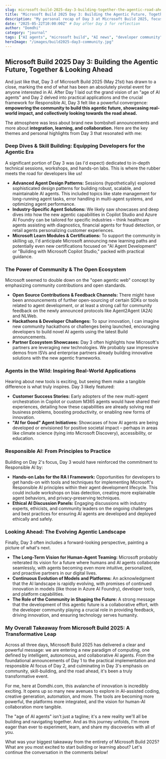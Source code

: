 ```yaml
---
slug: microsoft-build-2025-day-3-building-together-the-agentic-road-ahead
title: "Microsoft Build 2025 Day 3: Building the Agentic Future, Together & Looking Ahead"
description: "My personal recap of Day 3 at Microsoft Build 2025, focusing on developer deep dives, community collaboration, real-world agent applications, and the future of the agentic web."
date: "2025-05-22T10:00:00Z" # Day after Day 3 for reflection
author: "Domdhi"
category: "journal"
tags: ["AI agents", "microsoft build", "AI news", "developer community", "responsible AI", "future of AI", "learning"]
heroImage: "/images/build2025-day3-community.jpg"
---
```

## Microsoft Build 2025 Day 3: Building the Agentic Future, Together & Looking Ahead

And just like that, Day 3 of Microsoft Build 2025 (May 21st) has drawn to a close, marking the end of what has been an absolutely pivotal event for anyone interested in AI. After Day 1 laid out the grand vision of an "age of AI agents" and Day 2 delved into practical applications and the crucial framework for Responsible AI, Day 3 felt like a powerful convergence: **empowering the community to build this agentic future, showcasing real-world impact, and collectively looking towards the road ahead.**

The atmosphere was less about brand new bombshell announcements and more about **integration, learning, and collaboration.** Here are the key themes and personal highlights from Day 3 that resonated with me:

### Deep Dives & Skill Building: Equipping Developers for the Agentic Era

A significant portion of Day 3 was (as I'd expect) dedicated to in-depth technical sessions, workshops, and hands-on labs. This is where the rubber meets the road for developers like us!

*   **Advanced Agent Design Patterns:** Sessions (hypothetically) explored sophisticated design patterns for building robust, scalable, and maintainable AI agents. This included topics like state management for long-running agent tasks, error handling in multi-agent systems, and optimizing agent performance.
*   **Industry-Specific Agent Solutions:** We likely saw showcases and deep dives into how the new agentic capabilities in Copilot Studio and Azure AI Foundry can be tailored for specific industries – think healthcare agents assisting with diagnostics, financial agents for fraud detection, or retail agents personalizing customer experiences.
*   **Microsoft Learn Modules & Certifications:** To support the community in skilling up, I'd anticipate Microsoft announcing new learning paths and potentially even new certifications focused on "AI Agent Development" or "Building with Microsoft Copilot Studio," packed with practical guidance.

### The Power of Community & The Open Ecosystem

Microsoft seemed to double down on the "open agentic web" concept by emphasizing community contributions and open standards.

*   **Open Source Contributions & Feedback Channels:** There might have been announcements of further open-sourcing of certain SDKs or tools related to agent development, or at least a strong call for community feedback on the newly announced protocols like Agent2Agent (A2A) and NLWeb.
*   **Hackathons & Developer Challenges:** To spur innovation, I can imagine new community hackathons or challenges being launched, encouraging developers to build novel AI agents using the latest Build announcements.
*   **Partner Ecosystem Showcases:** Day 3 often highlights how Microsoft's partners are leveraging new technologies. We probably saw impressive demos from ISVs and enterprise partners already building innovative solutions with the new agentic frameworks.

### Agents in the Wild: Inspiring Real-World Applications

Hearing about new tools is exciting, but seeing them make a tangible difference is what truly inspires. Day 3 likely featured:

*   **Customer Success Stories:** Early adopters of the new multi-agent orchestration in Copilot or custom M365 agents would have shared their experiences, detailing how these capabilities are already solving real business problems, boosting productivity, or enabling new forms of innovation.
*   **"AI for Good" Agent Initiatives:** Showcases of how AI agents are being developed or envisioned for positive societal impact – perhaps in areas like climate science (tying into Microsoft Discovery), accessibility, or education.

### Responsible AI: From Principles to Practice

Building on Day 2's focus, Day 3 would have reinforced the commitment to Responsible AI by:

*   **Hands-on Labs for the RA I Framework:** Opportunities for developers to get hands-on with tools and techniques for implementing Microsoft's Responsible AI principles within their agent development lifecycle. This could include workshops on bias detection, creating more explainable agent behaviors, and privacy-preserving techniques.
*   **Ethical AI Discussion Panels:** Engaging discussions with industry experts, ethicists, and community leaders on the ongoing challenges and best practices for ensuring AI agents are developed and deployed ethically and safely.

### Looking Ahead: The Evolving Agentic Landscape

Finally, Day 3 often includes a forward-looking perspective, painting a picture of what's next.

*   **The Long-Term Vision for Human-Agent Teaming:** Microsoft probably reiterated its vision for a future where humans and AI agents collaborate seamlessly, with agents becoming even more intuitive, personalized, and proactive partners in our digital lives.
*   **Continuous Evolution of Models and Platforms:** An acknowledgment that the AI landscape is rapidly evolving, with promises of continued innovation in models (like those in Azure AI Foundry), developer tools, and platform capabilities.
*   **The Role of the Community in Shaping the Future:** A strong message that the development of this agentic future is a collaborative effort, with the developer community playing a crucial role in providing feedback, driving innovation, and ensuring technology serves humanity.

### My Overall Takeaway from Microsoft Build 2025: A Transformative Leap

Across all three days, Microsoft Build 2025 has delivered a clear and powerful message: we are entering a new paradigm of computing, one defined by intelligent, autonomous, and collaborative AI agents. From the foundational announcements of Day 1 to the practical implementation and responsible AI focus of Day 2, and culminating in Day 3's emphasis on community, skill-building, and the road ahead, it's been a truly transformative event.

For me, here at Domdhi.com, this avalanche of innovation is incredibly exciting. It opens up so many new avenues to explore in AI-assisted coding, creative generation, automation, and more. The tools are becoming more powerful, the platforms more integrated, and the vision for human-AI collaboration more tangible.

The "age of AI agents" isn't just a tagline; it's a new reality we'll all be building and navigating together. And as this journey unfolds, I'm more eager than ever to experiment, learn, and share my discoveries with all of you.

What was your biggest takeaway from the entirety of Microsoft Build 2025? What are you most excited to start building or learning about? Let's continue the conversation in the comments below!